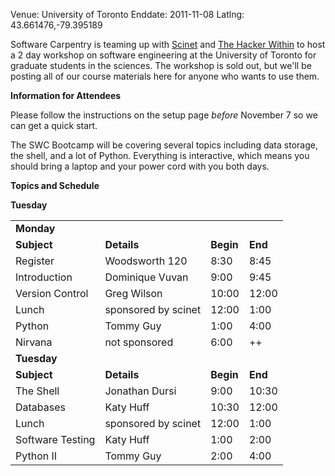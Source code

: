 Venue: University of Toronto
Enddate: 2011-11-08
Latlng: 43.661476,-79.395189

<p>Software Carpentry is teaming up with <a title="Scinet" href="http://www.scinethpc.ca/about-scinet/" target="_blank">Scinet</a> and <a title="The Hacker Within" href="http://hackerwithin.org/thw/">The Hacker Within</a> to host a 2 day workshop on software engineering at the University of Toronto for graduate students in the sciences. The workshop is sold out, but we'll be posting all of our course materials here for anyone who wants to use them.</p>
<p><strong>Information for Attendees</strong></p>
<p>Please follow the instructions on the setup page <em>before</em> November 7 so we can get a quick start.</p>
<p>The SWC Bootcamp will be covering several topics including data storage, the shell, and a lot of Python. Everything is interactive, which means you should bring a laptop and your power cord with you both days.</p>
<p><strong>Topics and Schedule</strong></p>
<p><strong>Tuesday</strong></p>
<table>
<tbody>
<tr>
<td><strong>Monday</strong></td>
<td></td>
<td></td>
<td></td>
</tr>
<tr>
<td><strong>Subject</strong></td>
<td><strong>Details</strong></td>
<td><strong>Begin</strong></td>
<td><strong>End</strong></td>
</tr>
<tr>
<td>Register</td>
<td>Woodsworth 120</td>
<td>8:30</td>
<td>8:45</td>
</tr>
<tr>
<td>Introduction</td>
<td>Dominique Vuvan</td>
<td>9:00</td>
<td>9:45</td>
</tr>
<tr>
<td>Version Control</td>
<td>Greg Wilson</td>
<td>10:00</td>
<td>12:00</td>
</tr>
<tr>
<td>Lunch</td>
<td>sponsored by scinet</td>
<td>12:00</td>
<td>1:00</td>
</tr>
<tr>
<td>Python</td>
<td>Tommy Guy</td>
<td>1:00</td>
<td>4:00</td>
</tr>
<tr>
<td>Nirvana</td>
<td>not sponsored</td>
<td>6:00</td>
<td>++</td>
</tr>
<tr>
<td><strong>Tuesday</strong></td>
<td></td>
<td></td>
<td></td>
</tr>
<tr>
<td><strong>Subject</strong></td>
<td><strong>Details</strong></td>
<td><strong>Begin</strong></td>
<td><strong>End</strong></td>
</tr>
<tr>
<td>The Shell</td>
<td>Jonathan Dursi</td>
<td>9:00</td>
<td>10:30</td>
</tr>
<tr>
<td>Databases</td>
<td>Katy Huff</td>
<td>10:30</td>
<td>12:00</td>
</tr>
<tr>
<td>Lunch</td>
<td>sponsored by scinet</td>
<td>12:00</td>
<td>1:00</td>
</tr>
<tr>
<td>Software Testing</td>
<td>Katy Huff</td>
<td>1:00</td>
<td>2:00</td>
</tr>
<tr>
<td>Python II</td>
<td>Tommy Guy</td>
<td>2:00</td>
<td>4:00</td>
</tr>
</tbody>
</table>
